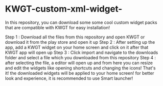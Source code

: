 # KWGT-custom-xml-widget-
In this repository, you can download some some cool custom widget packs that are compatible with KWGT for easy installation!


Step 1 : Download all the files from this repository and open KWGT or download it from the play store and open it up
Step 2 : After setting up the app, add a KWGT widget on your home screen and click on it after that KWGT app will open up
Step 3 : Click import and navigate to the downloads folder and select a file which you downloaded from this repository
Step 4 : after selecting the file, a editor will open up and from here you can resize and edit the widgets like opening shortcuts and changing the icons!
That's it! the downloaded widgets will be applied to your home screen!
for better look and experience, it is recommended to use Smart launcher!
